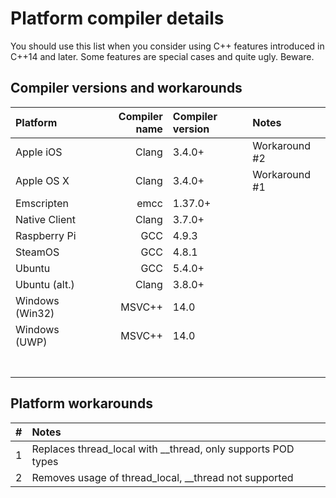 # Platform compiler details

You should use this list when you consider using C++ features introduced in C++14 and later.
Some features are special cases and quite ugly. Beware.

## Compiler versions and workarounds

| Platform         | Compiler name       | Compiler version |Notes             |
|:-----------------|--------------------:|:-----------------|:-----------------|
|Apple iOS         | Clang               | 3.4.0+           |Workaround #2     |
|Apple OS X        | Clang               | 3.4.0+           |Workaround #1     |
|Emscripten        | emcc                | 1.37.0+          |                  |
|Native Client     | Clang               | 3.7.0+           |                  |
|Raspberry Pi      | GCC                 | 4.9.3            |                  |
|SteamOS           | GCC                 | 4.8.1            |                  |
|Ubuntu            | GCC                 | 5.4.0+           |                  |
|Ubuntu (alt.)     | Clang               | 3.8.0+           |                  |
|Windows (Win32)   | MSVC++              | 14.0             |                  |
|Windows (UWP)     | MSVC++              | 14.0             |                  |
|                  |                     |                  |                  |
|                  |                     |                  |                  |
|                  |                     |                  |                  |
|                  |                     |                  |                  |
|                  |                     |                  |                  |
|                  |                     |                  |                  |
|                  |                     |                  |                  |

## Platform workarounds

| #    | Notes                                                        |
|:-----|:-------------------------------------------------------------|
| 1    | Replaces thread_local with __thread, only supports POD types |
| 2    | Removes usage of thread_local, __thread not supported        |
